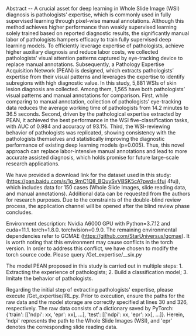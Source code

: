 Abstract -- A crucial asset for deep learning in Whole Slide Image (WSI) diagnosis is pathologists’ expertise, which is commonly used in fully supervised learning through pixel-wise manual annotations. Although this method achieves higher performance than weakly supervised learning solely trained based on reported diagnostic results, the significantly manual labor of pathologists hampers efficacy to train fully supervised deep learning models. To efficiently leverage expertise of pathologists, achieve higher auxiliary diagnosis and reduce labor costs, we collected pathologists’ visual attention patterns captured by eye-tracking device to replace manual annotations. Subsequently, a Pathology Expertise Acquisition Network (PEAN) is designed, which extracts pathologists’ expertise from their visual patterns and leverages the expertise to identify subregions with high diagnostic value. In this study, 5,881 WSIs of skin lesion diagnosis are collected. Among them, 1,565 have both pathologists’ visual patterns and manual annotations for comparison. First, while comparing to manual annotation, collection of pathologists’ eye-tracking data reduces the average working time of pathologists from 14.2 minutes to 36.5 seconds. Second, driven by the pathological expertise extracted by PEAN, it achieved the best performance in the WSI five-classification tasks, with AUC of 0.984 and accuracy of 93.1%. Third, the WSI-reviewing behavior of pathologists was replicated, showing consistency with the pathologists themselves and statistically improving the diagnostic performance of existing deep learning models (p=0.005). Thus, this novel approach can replace labor-intensive manual annotations and lead to more accurate assisted diagnosis, which holds promise for future large-scale research applications.


We have provided a download link for the dataset used in this study: (https://pan.baidu.com/s/1g_9mC1Q8_BQuySvVBSK5cA?pwd=4fuj  4fuj), which includes data for 150 cases (Whole Slide Images, slide reading data, and manual annotations). Additional data can be requested from the authors for research purposes. Due to the constraints of the double-blind review process, the application channel will be opened after the blind review phase concludes.


Environment description: Nvidia A6000 GPU with Python=3.7.12 and cuda=11.1. torch=1.8.0. torchvision=0.9.0.  The remaining environmental dependencies refer to GCMAE (https://github.com/StarUniversus/gcmae). It is worth noting that this environment may cause conflicts in the torch version. In order to address this conflict, we have chosen to modify the torch source code. Please query /Get_expertise/__six.py


The model PEAN proposed in this study is carried out in multiple steps: 1. Extracting the experience of pathologists; 2. Build a classification model; 3. Imitate the behavior of pathologists.


Regarding the initial step of extracting pathologists' expertise, please execute /Get_expertise/IRL.py. Prior to execution, ensure the paths for the raw data and the model storage are correctly specified at lines 30 and 326, respectively. The raw data consists of a dictionary saved by PyTorch: {'train': [['ndpi': xx, 'epr': xx], ...], 'test': [['ndpi': xx, 'epr': xx], ...]}. Herein, 'ndpi' represents the path to the Whole Slide Images (WSI), and 'epr' denotes the corresponding slide reading data.


